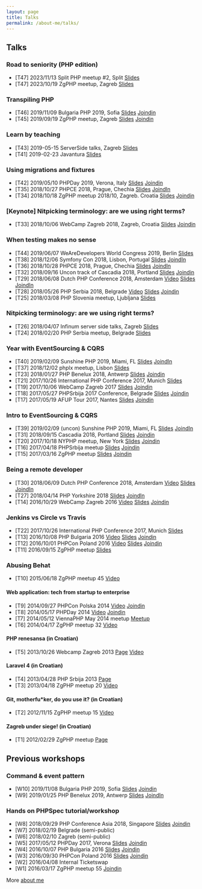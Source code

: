 ```yaml
---
layout: page
title: Talks
permalink: /about-me/talks/
---
```


## Talks

### Road to seniority (PHP edition)
- [T47] 2023/11/13 Split PHP meetup #2, Split [Slides](https://slides.com/mirosvrtan/road-to-seniority-split-2023-11-14)
- [T47] 2023/10/19 ZgPHP meetup, Zagreb [Slides](https://slides.com/mirosvrtan/deck-223570)

### Transpiling PHP
- [T46] 2019/11/09 Bulgaria PHP 2019, Sofia [Slides](https://slides.com/mirosvrtan/transpilling-php-bgphp-2019/live#/) [Joindin](https://joind.in/talk/e9a71)
- [T45] 2019/09/19 ZgPHP meetup, Zagreb [Slides](https://slides.com/mirosvrtan/transpiling-php-zgphp-97) [Joindin](https://joind.in/talk/55180)

### Learn by teaching
- [T43] 2019-05-15 ServerSide talks, Zagreb [Slides](https://slides.com/mirosvrtan/learn-by-teaching-server-side-talks-2019)
- [T41] 2019-02-23 Javantura [Slides](https://slides.com/mirosvrtan/learn-by-teaching-javantura-2019/)

### Using migrations and fixtures 
- [T42] 2019/05/10 PHPDay 2019, Verona, Italy [Slides](https://slides.com/mirosvrtan/using-migrations-and-fixtures-phpday-2019) [Joindin](https://joind.in/talk/7ca91)
- [T35] 2018/10/27 PHPCE 2018, Prague, Chechia [Slides](https://slides.com/mirosvrtan/using-migrations-and-fixtures-phpce/) [JoindIn](https://joind.in/event/php-central-europe-conference-2018/using-migrations-and-fixtures)
- [T34] 2018/10/18 ZgPHP meetup 2018/10, Zagreb. Croatia [Slides](https://slides.com/mirosvrtan/using-migrations-and-fixtures-zgphp/) [Joindin](https://joind.in/event/zgphp-meetup-86-201810/using-migrations-and-fixtures)

### [Keynote] Nitpicking terminology: are we using right terms? 
- [T33] 2018/10/06 WebCamp Zagreb 2018, Zagreb, Croatia  [Slides](https://slides.com/mirosvrtan/nitpicking-terminology-webcamp-zagreb-2018/) [Joindin](https://joind.in/event/webcamp-zagreb-2018/nitpicking-terminology-are-we-using-the-right-terms)

### When testing makes no sense
- [T44] 2019/06/07 WeAreDevelopers World Congress 2019, Berlin [Slides](https://slides.com/mirosvrtan/when-testing-makes-no-sense-we-are-devs-2019)
- [T38] 2018/12/06 Symfony Con 2018, Lisbon, Portugal [Slides](https://slides.com/mirosvrtan/when-testing-makes-no-sense-symfonycon2018/) [JoindIn](https://joind.in/event/symfonycon-lisbon-2018/when-testing-makes-no-sense)
- [T36] 2018/10/28 PHPCE 2018, Prague, Chechia [Slides](https://slides.com/mirosvrtan/when-testing-makes-no-sense-php-ce-2018/) [JoindIn](https://joind.in/event/php-central-europe-conference-2018/when-testing-makes-no-sense)
- [T32] 2018/09/16 Uncon track of Cascadia 2018, Portland [Slides](https://slides.com/mirosvrtan/when-testing-makes-no-sense-cascadia-2018/) [Joindin](https://joind.in/event/cascadia-php/when-testing-makes-no-sense)
- [T29] 2018/06/08 Dutch PHP Conference 2018, Amsterdam [Video](https://www.youtube.com/watch?v=vmykptcAZSI) [Slides](https://slides.com/mirosvrtan/when-testing-makes-no-sense-dpc-2018#/) [JoindIn](https://joind.in/event/dutch-php-conference-2018/when-testing-makes-no-sense)
- [T28] 2018/05/26 PHP Serbia 2018, Belgrade [Video](https://www.youtube.com/watch?v=GdajdmsckDk) [Slides](https://slides.com/mirosvrtan/when-testing-makes-no-sense-belgrade-phpsrbija2018/) [Joindin](https://joind.in/event/php-serbia-conference-2018/when-testing-makes-no-sense)
- [T25] 2018/03/08 PHP Slovenia meetup, Ljubljana [Slides](https://slides.com/mirosvrtan/when-testing-makes-no-sense-ljubljana-2018-03-08/)

### Nitpicking terminology: are we using right terms?
- [T26] 2018/04/07 Infinum server side talks, Zagreb [Slides](https://slides.com/mirosvrtan/nitpicking-terminology-server-side-talks/)
- [T24] 2018/02/20 PHP Serbia meetup, Belgrade [Slides](https://slides.com/mirosvrtan/nitpicking-terminology-phpsrbija/)

### Year with EventSourcing & CQRS
- [T40] 2019/02/09 Sunshine PHP 2019, Miami, FL [Slides](https://slides.com/mirosvrtan/year-with-es-cqrs-sunshinephp-2019/) [JoindIn](https://joind.in/talk/9fd23)
- [T37] 2018/12/02 phplx meetup, Lisbon [Slides](https://slides.com/mirosvrtan/year-with-es-cqrs-lisbon-meetup-2018/)
- [T23] 2018/01/27 PHP Benelux 2018, Antwerp [Slides](https://slides.com/mirosvrtan/year-with-es-cqrs-php-bnl-2018-01-27/) [Joindin](https://joind.in/event/phpbenelux-conference-2018/year-with-event-sourcing-and-cqrs)
- [T21] 2017/10/26 International PHP Conference 2017, Munich [Slides](https://slides.com/mirosvrtan/year-with-es-cqrs-ipc-2017-10-26/)
- [T19] 2017/10/06 WebCamp Zagreb 2017 [Slides](http://slides.com/mirosvrtan/year-with-es-cqrs-webcamp-zagreb-2017-10-06#/) [Joindin](https://joind.in/talk/d1e95)
- [T18] 2017/05/27 PHPSrbija 2017 Conference, Belgrade [Slides](http://slides.com/mirosvrtan/year-with-es-cqrs-php-srbija-2017-05-27#/) [Joindin](https://joind.in/talk/67342)
- [T17] 2017/05/19 AFUP Tour 2017, Nantes [Slides](http://slides.com/mirosvrtan/year-with-es-cqrs-afp-tour-2017#/) [Joindin](https://joind.in/talk/b4f6b)

### Intro to EventSourcing & CQRS 
- [T39] 2019/02/09 (uncon) Sunshine PHP 2019, Miami, FL [Slides](https://slides.com/mirosvrtan/intro-to-es-cqrs-sunshinephp-2019/) [JoindIn](https://joind.in/talk/e8636)
- [T31] 2018/09/15 Cascadia 2018, Portland [Slides](https://slides.com/mirosvrtan/intro-to-es-cqrs-cascadia-php-2018/) [Joindin](https://joind.in/event/cascadia-php/intro-to-eventsourcing-and-cqrs)
- [T20] 2017/10/18 NYPHP meetup, New York [Slides](http://slides.com/mirosvrtan/intro-to-es-cqrs-nyphp-2017-10-18#/) [Joindin](https://joind.in/talk/5453d)
- [T16] 2017/04/18 PHPSrbija meetup [Slides](http://slides.com/mirosvrtan/intro-to-es-cqrs-php-serbia-meetup#/) [Joindin](https://joind.in/talk/81efb)
- [T15] 2017/03/16 ZgPHP meetup [Slides](http://slides.com/mirosvrtan/intro-to-es-cqrs-zgphp-2017-04#/) [Joindin](https://joind.in/talk/37010)

### Being a remote developer
- [T30] 2018/06/09 Dutch PHP Conference 2018, Amsterdam [Video](https://www.youtube.com/watch?v=gtryBjA6SAk) [Slides](https://slides.com/mirosvrtan/being-a-remote-developer-dpc-18/) [JoindIn](https://joind.in/event/dutch-php-conference-2018/being-a-remote-developer)
- [T27] 2018/04/14 PHP Yorkshire 2018 [Slides](https://slides.com/mirosvrtan/being-a-remote-developer-php-yorkshire-2018/) [JoindIn](https://joind.in/event/php-yorkshire-2018/being-a-remote-developer)
- [T14] 2016/10/29 WebCamp Zagreb 2016 [Video](https://www.youtube.com/watch?v=gF-SRvu1t5A) [Slides](http://slides.com/mirosvrtan/deck-11#/) [Joindin](https://joind.in/talk/29ee1)

### Jenkins vs Circle vs Travis
- [T22] 2017/10/26 International PHP Conference 2017, Munich [Slides](http://slides.com/mirosvrtan/travis-vs-circle-vs-jenkins-ipc-2017-10-26#/)
- [T13] 2016/10/08 PHP Bulgaria 2016 [Video](https://vimeo.com/188951577) [Slides](http://slides.com/mirosvrtan/travis-vs-circle-vs-jenkins-7-9#/) [Joindin](https://joind.in/talk/93d44)
- [T12] 2016/10/01 PHPCon Poland 2016 [Video](https://vimeo.com/197082490) [Slides](http://slides.com/mirosvrtan/travis-vs-circle-vs-jenkins-7#/) [Joindin](https://joind.in/talk/99bca)
- [T11] 2016/09/15 ZgPHP meetup [Slides](http://slides.com/mirosvrtan/travis-vs-circle-vs-jenkins#/)

### Abusing Behat
- [T10] 2015/06/18 ZgPHP meetup 45 [Video](http://zgphp.org/videos/zgphp-miro-svrtan-abusing-behat/)

#### Web application: tech from startup to enterprise 
- [T9] 2014/09/27 PHPCon Polska 2014 [Video](http://vimeo.com/110160482) [Joindin](https://joind.in/talk/view/11850)
- [T8] 2014/05/17 PHPDay 2014 [Video](https://vimeo.com/106388473) [Joindin](https://joind.in/talk/view/11315)
- [T7] 2014/05/12 ViennaPHP May 2014 meetup [Meetup](https://www.meetup.com/viennaphp/events/169838732/)
- [T6] 2014/04/17 ZgPHP meetup 32 [Video](http://zgphp.org/videos/miro-svrtan-tech-from-startup-to-enterprise/)

####  PHP renesansa (in Croatian)
- [T5] 2013/10/26 Webcamp Zagreb 2013 [Page](http://2013.webcampzg.org/speakers/miro-svrtan/) [Video](https://www.youtube.com/watch?v=NvmR93kIWpQ)

#### Laravel 4 (in Croatian)
- [T4] 2013/04/28 PHP Srbija 2013 [Page](http://phpsrbija.rs/odrzano-prvo-okupljanje-php-programera-u-srbiji/)
- [T3] 2013/04/18 ZgPHP meetup 20 [Video](http://zgphp.org/videos/miro-svrtan-laravel4-php-framework/) 

####  Git, motherfu*ker, do you use it? (in Croatian)
- [T2] 2012/11/15 ZgPHP meetup 15 [Video](http://zgphp.org/videos/miro-svrtan-git-do-you-use-it/)

####  Zagreb under siege! (in Croatian)
- [T1] 2012/02/29 ZgPHP meetup  [Page](https://www.entrio.hr/event/zgphpmeetup-6-166)

## Previous workshops

### Command & event pattern
- [W10] 2019/11/08 Bulgaria PHP 2019, Sofia [Slides](https://slides.com/mirosvrtan/command-event-patterns-bgphp19) [Joindin](https://joind.in/talk/03296)
- [W9] 2019/01/25 PHP Benelux 2019, Antwerp [Slides](https://slides.com/mirosvrtan/command-event-patterns-phpbnl19#/) [JoindIn](https://joind.in/talk/9509f)

### Hands on PHPSpec tutorial/workshop
- [W8] 2018/09/29 PHP Conference Asia 2018, Singapore [Slides](https://slides.com/mirosvrtan/hands-on-phpspec-singapore-2018/) [Joindin](https://joind.in/talk/04d0e)
- [W7] 2018/02/19 Belgrade (semi-public)
- [W6] 2018/02/10 Zagreb (semi-public)
- [W5] 2017/05/12 PHPDay 2017, Verona [Slides](http://slides.com/mirosvrtan/hands-on-phpspec-phpday-2017#/) [Joindin](https://joind.in/talk/50f68)
- [W4] 2016/10/07 PHP Bulgaria 2016 [Slides](http://slides.com/mirosvrtan/hands-on-phpspec-phpcon-poland-2016-8#/) [Joindin](https://joind.in/talk/746ad)
- [W3] 2016/09/30 PHPCon Poland 2016 [Slides](http://slides.com/mirosvrtan/hands-on-phpspec-phpcon-poland-2016#/) [Joindin](https://joind.in/talk/b3e6d)
- [W2] 2016/04/08 Internal Ticketswap
- [W1] 2016/03/17 ZgPHP meetup 55 [Joindin](http://legacy.joind.in/talk/view/17466)


More [about me](/about-me/)
